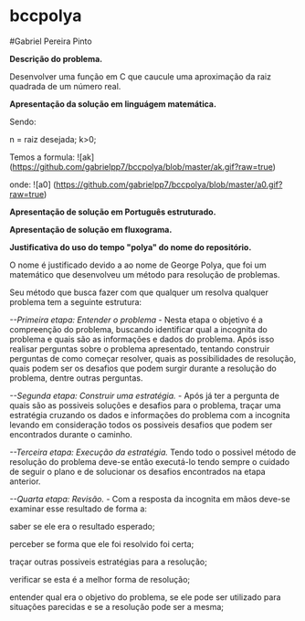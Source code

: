 # bccpolya
#Gabriel Pereira Pinto

**Descrição do problema.**

  Desenvolver uma função em C que caucule uma aproximação da raiz quadrada de um número real.
  
**Apresentação da solução em linguágem matemática.**

Sendo:

n = raiz desejada; k>0; 

Temos a formula:
![ak]
(https://github.com/gabrielpp7/bccpolya/blob/master/ak.gif?raw=true)
 

onde:
![a0]
(https://github.com/gabrielpp7/bccpolya/blob/master/a0.gif?raw=true)
 
**Apresentação de solução em Português estruturado.**

**Apresentação de solução em fluxograma.**

**Justificativa do uso do tempo "polya" do nome do repositório.**

O nome é justificado devido a ao nome de George Polya, que foi um matemático que desenvolveu um método para resolução de problemas.

Seu método que busca fazer com que qualquer um resolva qualquer problema tem a seguinte estrutura:

*--Primeira etapa: Entender o problema* - Nesta etapa o objetivo é a compreenção do problema, buscando identificar qual a incognita do problema e quais são as informações e dados do problema. Após isso realisar perguntas sobre o problema apresentado, tentando construir perguntas de como começar resolver, quais as possibilidades de resolução, quais podem ser os desafios que podem surgir durante a resolução do problema, dentre outras perguntas.

*--Segunda etapa: Construir uma estratégia.* - Após já ter a pergunta de quais são as possiveis soluções e desafios para o problema, traçar uma estratégia cruzando os dados e informações do problema com a incognita levando em consideração todos os possiveis desafios que podem ser encontrados durante o caminho.

*--Terceira etapa: Execução da estratégia.* Tendo todo o possivel método de resolução do problema deve-se então executá-lo tendo sempre o cuidado de seguir o plano e de solucionar os desafios encontrados na etapa anterior.

*--Quarta etapa: Revisão.* - Com a resposta da incognita em mãos deve-se examinar esse resultado de forma a:

saber se ele era o resultado esperado;

perceber se forma que ele foi resolvido foi certa;

traçar outras possiveis estratégias para a resolução;

verificar se esta é a melhor forma de resolução;

entender qual era o objetivo do problema, se ele pode ser utilizado para situações parecidas e se a resolução pode ser a mesma;
